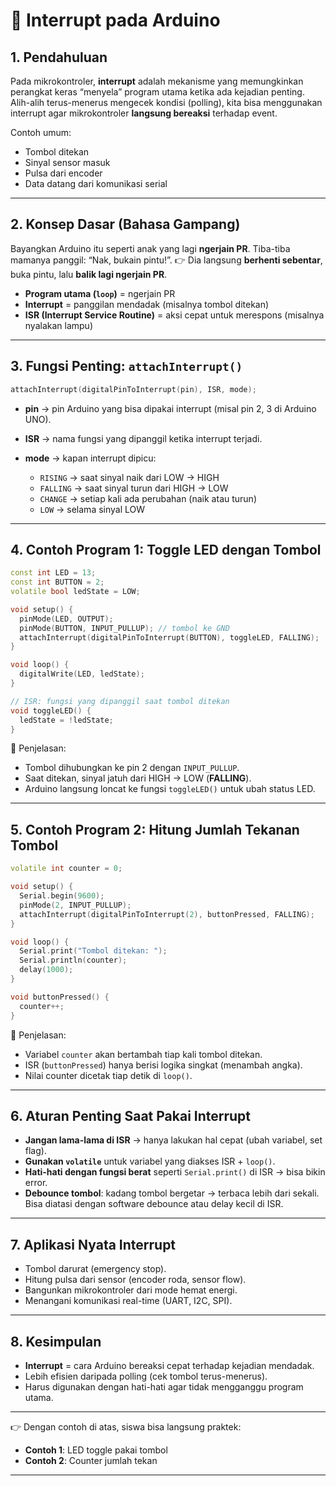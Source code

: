 # 📘 Interrupt pada Arduino

## 1. Pendahuluan

Pada mikrokontroler, **interrupt** adalah mekanisme yang memungkinkan perangkat keras “menyela” program utama ketika ada kejadian penting.
Alih-alih terus-menerus mengecek kondisi (polling), kita bisa menggunakan interrupt agar mikrokontroler **langsung bereaksi** terhadap event.

Contoh umum:

* Tombol ditekan
* Sinyal sensor masuk
* Pulsa dari encoder
* Data datang dari komunikasi serial

---

## 2. Konsep Dasar (Bahasa Gampang)

Bayangkan Arduino itu seperti anak yang lagi **ngerjain PR**.
Tiba-tiba mamanya panggil: “Nak, bukain pintu!”.
👉 Dia langsung **berhenti sebentar**, buka pintu, lalu **balik lagi ngerjain PR**.

* **Program utama (`loop`)** = ngerjain PR
* **Interrupt** = panggilan mendadak (misalnya tombol ditekan)
* **ISR (Interrupt Service Routine)** = aksi cepat untuk merespons (misalnya nyalakan lampu)

---

## 3. Fungsi Penting: `attachInterrupt()`

```cpp
attachInterrupt(digitalPinToInterrupt(pin), ISR, mode);
```

* **pin** → pin Arduino yang bisa dipakai interrupt (misal pin 2, 3 di Arduino UNO).
* **ISR** → nama fungsi yang dipanggil ketika interrupt terjadi.
* **mode** → kapan interrupt dipicu:

  * `RISING` → saat sinyal naik dari LOW → HIGH
  * `FALLING` → saat sinyal turun dari HIGH → LOW
  * `CHANGE` → setiap kali ada perubahan (naik atau turun)
  * `LOW` → selama sinyal LOW

---

## 4. Contoh Program 1: Toggle LED dengan Tombol

```cpp
const int LED = 13;
const int BUTTON = 2;
volatile bool ledState = LOW;

void setup() {
  pinMode(LED, OUTPUT);
  pinMode(BUTTON, INPUT_PULLUP); // tombol ke GND
  attachInterrupt(digitalPinToInterrupt(BUTTON), toggleLED, FALLING);
}

void loop() {
  digitalWrite(LED, ledState);
}

// ISR: fungsi yang dipanggil saat tombol ditekan
void toggleLED() {
  ledState = !ledState;
}
```

📌 Penjelasan:

* Tombol dihubungkan ke pin 2 dengan `INPUT_PULLUP`.
* Saat ditekan, sinyal jatuh dari HIGH → LOW (**FALLING**).
* Arduino langsung loncat ke fungsi `toggleLED()` untuk ubah status LED.

---

## 5. Contoh Program 2: Hitung Jumlah Tekanan Tombol

```cpp
volatile int counter = 0;  

void setup() {
  Serial.begin(9600);
  pinMode(2, INPUT_PULLUP);
  attachInterrupt(digitalPinToInterrupt(2), buttonPressed, FALLING);
}

void loop() {
  Serial.print("Tombol ditekan: ");
  Serial.println(counter);
  delay(1000);
}

void buttonPressed() {
  counter++;
}
```

📌 Penjelasan:

* Variabel `counter` akan bertambah tiap kali tombol ditekan.
* ISR (`buttonPressed`) hanya berisi logika singkat (menambah angka).
* Nilai counter dicetak tiap detik di `loop()`.

---

## 6. Aturan Penting Saat Pakai Interrupt

* **Jangan lama-lama di ISR** → hanya lakukan hal cepat (ubah variabel, set flag).
* **Gunakan `volatile`** untuk variabel yang diakses ISR + `loop()`.
* **Hati-hati dengan fungsi berat** seperti `Serial.print()` di ISR → bisa bikin error.
* **Debounce tombol**: kadang tombol bergetar → terbaca lebih dari sekali. Bisa diatasi dengan software debounce atau delay kecil di ISR.

---

## 7. Aplikasi Nyata Interrupt

* Tombol darurat (emergency stop).
* Hitung pulsa dari sensor (encoder roda, sensor flow).
* Bangunkan mikrokontroler dari mode hemat energi.
* Menangani komunikasi real-time (UART, I2C, SPI).

---

## 8. Kesimpulan

* **Interrupt** = cara Arduino bereaksi cepat terhadap kejadian mendadak.
* Lebih efisien daripada polling (cek tombol terus-menerus).
* Harus digunakan dengan hati-hati agar tidak mengganggu program utama.

---

👉 Dengan contoh di atas, siswa bisa langsung praktek:

* **Contoh 1**: LED toggle pakai tombol
* **Contoh 2**: Counter jumlah tekan

---
